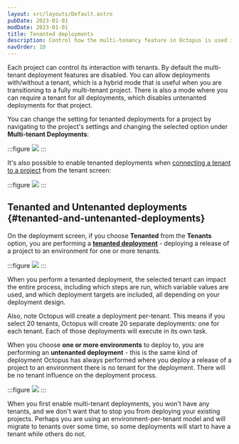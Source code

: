 ```yaml
---
layout: src/layouts/Default.astro
pubDate: 2023-01-01
modDate: 2023-01-01
title: Tenanted deployments
description: Control how the multi-tenancy feature in Octopus is used in your Projects.
navOrder: 10
---
```


Each project can control its interaction with tenants. By default the multi-tenant deployment features are disabled. You can allow deployments with/without a tenant, which is a hybrid mode that is useful when you are transitioning to a fully multi-tenant project. There is also a mode where you can require a tenant for all deployments, which disables untenanted deployments for that project.

You can change the setting for tenanted deployments for a project by navigating to the project's settings and changing the selected option under **Multi-tenant Deployments**:

:::figure
![](/docs/tenants/tenant-creation/images/multi-tenant-project-settings.png)
:::

It's also possible to enable tenanted deployments when [connecting a tenant to a project](/docs/tenants/tenant-creation/connecting-projects) from the tenant screen:

:::figure
![](/docs/tenants/tenant-creation/images/multi-tenant-project.png)
:::

## Tenanted and Untenanted deployments {#tenanted-and-untenanted-deployments}

On the deployment screen, if you choose **Tenanted** from the **Tenants** option, you are performing a [**tenanted deployment**](https://octopus.com/use-case/tenanted-deployments) - deploying a release of a project to an environment for one or more tenants. 

:::figure
![](/docs/tenants/tenant-creation/images/multi-tenant-deploy-to-tenants.png)
:::

When you perform a tenanted deployment, the selected tenant can impact the entire process, including which steps are run, which variable values are used, and which deployment targets are included, all depending on your deployment design.

Also, note Octopus will create a deployment per-tenant. This means if you select 20 tenants, Octopus will create 20 separate deployments: one for each tenant. Each of those deployments will execute in its own task.

When you choose **one or more environments** to deploy to, you are performing an **untenanted deployment** - this is the same kind of deployment Octopus has always performed where you deploy a release of a project to an environment there is no tenant for the deployment. There will be no tenant influence on the deployment process.

:::figure
![](/docs/tenants/tenant-creation/images/multi-tenant-deploy-multiple-environments.png)
:::

When you first enable multi-tenant deployments, you won't have any tenants, and we don't want that to stop you from deploying your existing projects. Perhaps you are using an environment-per-tenant model and will migrate to tenants over some time, so some deployments will start to have a tenant while others do not.
